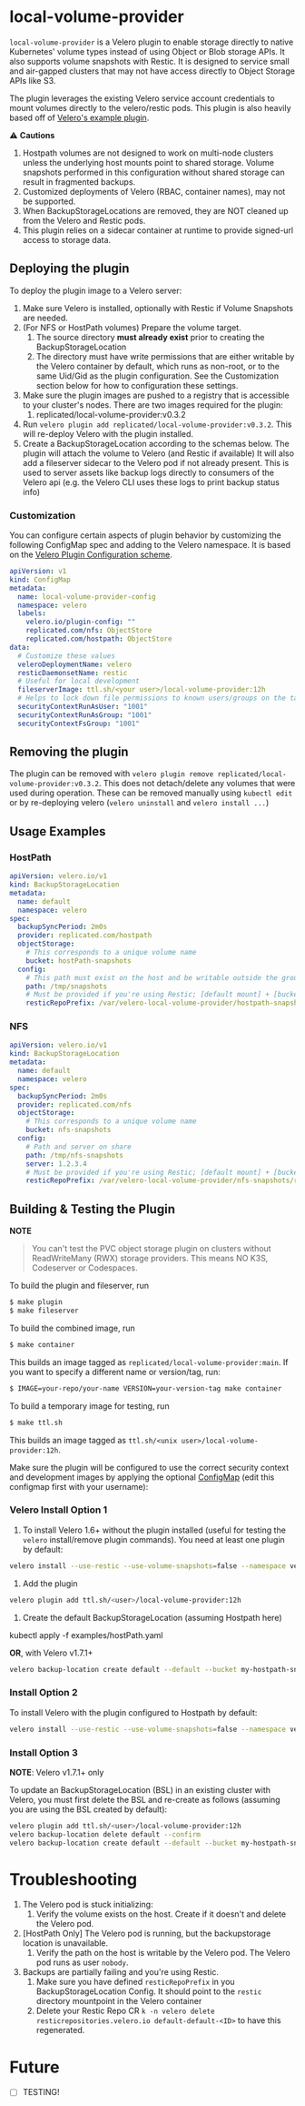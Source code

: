 # local-volume-provider

`local-volume-provider` is a Velero plugin to enable storage directly to native Kubernetes' volume types instead of using Object or Blob storage APIs. 
It also supports volume snapshots with Restic. It is designed to service small and air-gapped clusters that may not have access directly to Object Storage APIs like S3.

The plugin leverages the existing Velero service account credentials to mount volumes directly to the velero/restic pods. 
This plugin is also heavily based off of [Velero's example plugin](https://github.com/vmware-tanzu/velero-plugin-example).

⚠️ **Cautions**
1. Hostpath volumes are not designed to work on multi-node clusters unless the underlying host mounts point to shared storage. 
Volume snapshots performed in this configuration without shared storage can result in fragmented backups.
1. Customized deployments of Velero (RBAC, container names), may not be supported.
1. When BackupStorageLocations are removed, they are NOT cleaned up from the Velero and Restic pods.
1. This plugin relies on a sidecar container at runtime to provide signed-url access to storage data.

## Deploying the plugin

To deploy the plugin image to a Velero server:

1. Make sure Velero is installed, optionally with Restic if Volume Snapshots are needed.
1. (For NFS or HostPath volumes) Prepare the volume target.
    1. The source directory **must already exist** prior to creating the BackupStorageLocation
    1. The directory must have write permissions that are either writable by the Velero container by default, which runs as non-root, or to the same Uid/Gid as the plugin configuration. 
    See the Customization section below for how to configuration these settings.
1. Make sure the plugin images are pushed to a registry that is accessible to your cluster's nodes.
There are two images required for the plugin:
    1. replicated/local-volume-provider:v0.3.2
2. Run `velero plugin add replicated/local-volume-provider:v0.3.2`.
This will re-deploy Velero with the plugin installed.
3. Create a BackupStorageLocation according to the schemas below.
The plugin will attach the volume to Velero (and Restic if available)
It will also add a fileserver sidecar to the Velero pod if not already present. 
This is used to server assets like backup logs directly to consumers of the Velero api (e.g. the Velero CLI uses these logs to print backup status info)

### Customization

You can configure certain aspects of plugin behavior by customizing the following ConfigMap spec and adding to the Velero namespace. 
It is based on the [Velero Plugin Configuration scheme](https://velero.io/docs/v1.6/custom-plugins/).

```yaml
apiVersion: v1
kind: ConfigMap
metadata:
  name: local-volume-provider-config
  namespace: velero
  labels:
    velero.io/plugin-config: ""
    replicated.com/nfs: ObjectStore
    replicated.com/hostpath: ObjectStore
data:
  # Customize these values
  veleroDeploymentName: velero
  resticDaemonsetName: restic
  # Useful for local development
  fileserverImage: ttl.sh/<your user>/local-volume-provider:12h
  # Helps to lock down file permissions to known users/groups on the target volume
  securityContextRunAsUser: "1001"
  securityContextRunAsGroup: "1001"
  securityContextFsGroup: "1001"
```

## Removing the plugin

The plugin can be removed with `velero plugin remove replicated/local-volume-provider:v0.3.2`.
This does not detach/delete any volumes that were used during operation.
These can be removed manually using `kubectl edit` or by re-deploying velero (`velero uninstall` and `velero install ...`)

## Usage Examples

### HostPath

```yaml
apiVersion: velero.io/v1
kind: BackupStorageLocation
metadata:
  name: default
  namespace: velero
spec:
  backupSyncPeriod: 2m0s
  provider: replicated.com/hostpath
  objectStorage:
    # This corresponds to a unique volume name
    bucket: hostPath-snapshots
  config:
    # This path must exist on the host and be writable outside the group
    path: /tmp/snapshots
    # Must be provided if you're using Restic; [default mount] + [bucket] + [prefix] + "restic"
    resticRepoPrefix: /var/velero-local-volume-provider/hostpath-snapshots/restic
```

### NFS

```yaml
apiVersion: velero.io/v1
kind: BackupStorageLocation
metadata:
  name: default
  namespace: velero
spec:
  backupSyncPeriod: 2m0s
  provider: replicated.com/nfs
  objectStorage:
    # This corresponds to a unique volume name
    bucket: nfs-snapshots
  config:
    # Path and server on share
    path: /tmp/nfs-snapshots
    server: 1.2.3.4
    # Must be provided if you're using Restic; [default mount] + [bucket] + [prefix] + "restic"
    resticRepoPrefix: /var/velero-local-volume-provider/nfs-snapshots/restic
```


## Building & Testing the Plugin

**NOTE**
> You can't test the PVC object storage plugin on clusters without ReadWriteMany (RWX) storage providers. This means NO K3S, Codeserver or Codespaces.

To build the plugin and fileserver, run

```bash
$ make plugin
$ make fileserver
```

To build the combined image, run

```bash
$ make container
```

This builds an image tagged as `replicated/local-volume-provider:main`. If you want to specify a different name or version/tag, run:

```bash
$ IMAGE=your-repo/your-name VERSION=your-version-tag make container 
```

To build a temporary image for testing, run

```bash
$ make ttl.sh
```

This builds an image tagged as `ttl.sh/<unix user>/local-volume-provider:12h`.

Make sure the plugin will be configured to use the correct security context and development images by applying the optional [ConfigMap](https://raw.githubusercontent.com/replicatedhq/local-volume-provider/main/examples/pluginConfigMap.yaml) (edit this configmap first with your username):

### Velero Install Option 1

1. To install Velero 1.6+ without the plugin installed (useful for testing the `velero` install/remove plugin commands). You need at least one plugin by default:
```bash
velero install --use-restic --use-volume-snapshots=false --namespace velero --plugins velero/velero-plugin-for-aws:v1.2.0 --no-default-backup-location --no-secret
```
1. Add the plugin
```bash
velero plugin add ttl.sh/<user>/local-volume-provider:12h
```
1. Create the default BackupStorageLocation (assuming Hostpath here)

kubectl apply -f examples/hostPath.yaml 

**OR**, with Velero v1.7.1+
```bash
velero backup-location create default --default --bucket my-hostpath-snaps --provider replicated.com/hostpath --config path=/tmp/my-host-path-to-snaps,resticRepoPrefix=/var/velero-local-volume-provider/my-hostpath-snaps/restic
```

### Install Option 2

To install Velero with the plugin configured to Hostpath by default:
```bash
velero install --use-restic --use-volume-snapshots=false --namespace velero --provider replicated.com/hostpath --plugins ttl.sh/<username>/local-volume-provider:12h --bucket my-hostpath-snaps --backup-location-config path=/tmp/my-host-path-to-snaps,resticRepoPrefix=/var/velero-local-volume-provider/my-hostpath-snaps/restic --no-secret 
```

### Install Option 3

**NOTE**: Velero v1.7.1+ only

To update an BackupStorageLocation (BSL) in an existing cluster with Velero, you must first delete the BSL and re-create as follows (assuming you are using the BSL created by default):
```bash
velero plugin add ttl.sh/<user>/local-volume-provider:12h
velero backup-location delete default --confirm
velero backup-location create default --default --bucket my-hostpath-snaps --provider replicated.com/hostpath --config path=/tmp/my-host-path-to-snaps,resticRepoPrefix=/var/velero-local-volume-provider/my-hostpath-snaps/restic
```

# Troubleshooting 

1. The Velero pod is stuck initializing: 
    1. Verify the volume exists on the host. Create if it doesn't and delete the Velero pod.
1. [HostPath Only] The Velero pod is running, but the backupstorage location is unavailable.
    1. Verify the path on the host is writable by the Velero pod. The Velero pod runs as user `nobody`.
1. Backups are partially failing and you're using Restic.
    1. Make sure you have defined `resticRepoPrefix` in you BackupStorageLocation Config. It should point to the `restic` directory mountpoint in the Velero container
    1. Delete your Restic Repo CR `k -n velero delete resticrepositories.velero.io default-default-<ID>` to have this regenerated.

# Future
- [ ] TESTING!
